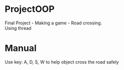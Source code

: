 # ProjectOOP
Final Project - Making a game - Road crossing.  <br /> Using thread

# Manual
Use key: A, D, S, W to help object cross the road safely
